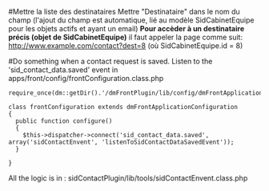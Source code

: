 #Mettre la liste des destinataires
Mettre "Destinataire" dans le nom du champ (l'ajout du champ est automatique, lié au modèle SidCabinetEquipe pour les objets actifs et ayant un email)
__Pour accèder à un destinataire précis (objet de SidCabinetEquipe)__ il faut appeler la page comme suit:
http://www.example.com/contact?dest=8 (où SidCabinetEquipe.id = 8)

#Do something when a contact request is saved.
Listen to the 'sid_contact_data.saved' event in apps/front/config/frontConfiguration.class.php

    require_once(dm::getDir().'/dmFrontPlugin/lib/config/dmFrontApplicationConfiguration.php');
     
    class frontConfiguration extends dmFrontApplicationConfiguration  
    {  
      public function configure()  
      {      
        $this->dispatcher->connect('sid_contact_data.saved', array('sidContactEnvent', 'listenToSidContactDataSavedEvent'));  
      }  
   
    }      

All the logic is in : sidContactPlugin/lib/tools/sidContactEnvent.class.php
